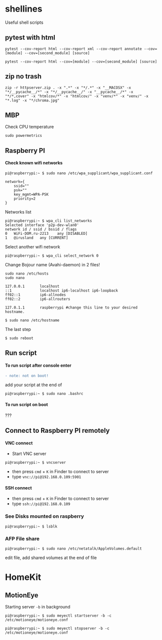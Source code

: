 # shellines
Useful shell scripts


## pytest with html
```
pytest --cov-report html --cov-report xml --cov-report annotate --cov=[module] --cov=[second_module] [source]
```

```
pytest --cov-report html --cov=[module] --cov=[second_module] [source]
```

## zip no trash
```
zip -r httpserver.zip . -x ".*" -x "*/.*" -x "__MACOSX" -x "*/__pycache__/*" -x "*/__pycache__/" -x "__pycache__/*" -x "*/*,cover" -x "htmlcov/*" -x "htmlcov/" -x "venv/*" -x "venv/" -x "*.log" -x "*/chroma.jpg"
```

## MBP 
Check CPU temperature 
```console
sudo powermetrics
```

## Raspberry PI
#### Check known wifi networks
```console
pi@raspberrypi:~ $ sudo nano /etc/wpa_supplicant/wpa_supplicant.conf
```
```console
network={
	ssid=""
	psk=""
	key_mgmt=WPA-PSK
	priority=2
}
```
Networks list
```console
pi@raspberrypi:~ $ wpa_cli list_networks
Selected interface 'p2p-dev-wlan0'
network id / ssid / bssid / flags
0	WiFi-DOM.ru-2213	any	[DISABLED]
1	@irusland	any	[CURRENT]
```
Select another wifi network
```console
pi@raspberrypi:~ $ wpa_cli select_network 0
```
Change Bojour name (Avahi-daemon) in 2 files!
```console
sudo nano /etc/hosts
sudo nano

127.0.0.1       localhost
::1             localhost ip6-localhost ip6-loopback
ff02::1         ip6-allnodes
ff02::2         ip6-allrouters

127.0.1.1       raspberrypi #change this line to your desired hostname.
```
```console
$ sudo nano /etc/hostname
```
The last step
```console
$ sudo reboot
```

## Run script
#### To run script after console enter
```diff
- note: not on boot!
```

add your script at the end of 
```console
pi@raspberrypi:~ $ sudo nano .bashrc
```

#### To run script on boot
???

## Connect to Raspberry PI remotely
#### VNC connect
- Start VNC server 
```console
pi@raspberrypi:~ $ vncserver
```
- then press `cmd` + `K` in Finder to connect to server
- type `vnc://pi@192.168.0.109:5901`

#### SSH connect
* then press `cmd` + `K` in Finder to connect to server
* type `ssh://pi@192.168.0.109`


### See Disks mounted on raspberry
```console
pi@raspberrypi:~ $ lsblk
```

### AFP File share
```console
pi@raspberrypi:~ $ sudo nano /etc/netatalk/AppleVolumes.default
```
edit file, add shared volumes at the end of file


# HomeKit
## MotionEye
Starting server `-b` in background
```console
pi@raspberrypi:~ $ sudo meyectl startserver -b -c /etc/motioneye/motioneye.conf
```
```console
pi@raspberrypi:~ $ sudo meyectl stopserver -b -c /etc/motioneye/motioneye.conf
```
